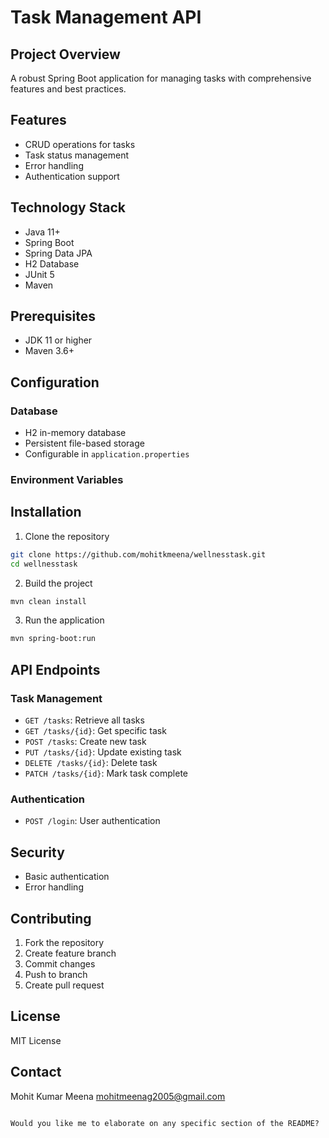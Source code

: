 # Task Management API

## Project Overview
A robust Spring Boot application for managing tasks with comprehensive features and best practices.

## Features
- CRUD operations for tasks
- Task status management
- Error handling
- Authentication support

## Technology Stack
- Java 11+
- Spring Boot
- Spring Data JPA
- H2 Database
- JUnit 5
- Maven

## Prerequisites
- JDK 11 or higher
- Maven 3.6+

## Configuration

### Database
- H2 in-memory database
- Persistent file-based storage
- Configurable in `application.properties`

### Environment Variables


## Installation

1. Clone the repository
```bash
git clone https://github.com/mohitkmeena/wellnesstask.git
cd wellnesstask
```

2. Build the project
```bash
mvn clean install
```

3. Run the application
```bash
mvn spring-boot:run
```

## API Endpoints

### Task Management
- `GET /tasks`: Retrieve all tasks
- `GET /tasks/{id}`: Get specific task
- `POST /tasks`: Create new task
- `PUT /tasks/{id}`: Update existing task
- `DELETE /tasks/{id}`: Delete task
- `PATCH /tasks/{id}`: Mark task complete

### Authentication
- `POST /login`: User authentication

## Security
- Basic authentication
- Error handling





## Contributing
1. Fork the repository
2. Create feature branch
3. Commit changes
4. Push to branch
5. Create pull request

## License
MIT License

## Contact
Mohit Kumar Meena
mohitmeenag2005@gmail.com
```

Would you like me to elaborate on any specific section of the README?
